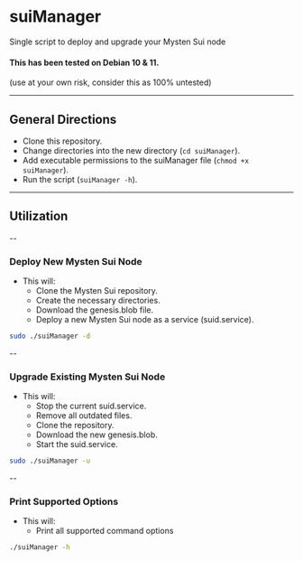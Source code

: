 # suiManager
Single script to deploy and upgrade your Mysten Sui node

#### This has been tested on Debian 10 & 11.

(use at your own risk, consider this as 100% untested)

---
## General Directions
* Clone this repository.
* Change directories into the new directory (```cd suiManager```).
* Add executable permissions to the suiManager file (```chmod +x suiManager```).
* Run the script (```suiManager -h```).

---
## Utilization

--
### Deploy New Mysten Sui Node
* This will:
  * Clone the Mysten Sui repository.
  * Create the necessary directories.
  * Download the genesis.blob file.
  * Deploy a new Mysten Sui node as a service (suid.service).
  
```bash
sudo ./suiManager -d
```


--
### Upgrade Existing Mysten Sui Node
* This will:
  * Stop the current suid.service.
  * Remove all outdated files.
  * Clone the repository.
  * Download the new genesis.blob.
  * Start the suid.service.

```bash
sudo ./suiManager -u
```



--
### Print Supported Options
* This will:
  * Print all supported command options

```bash
./suiManager -h
```
